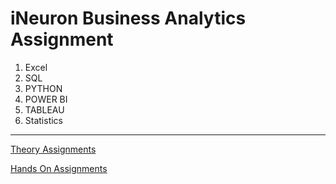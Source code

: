 # iNeuron Business Analytics Assignment

1) Excel
2) SQL
3) PYTHON
4) POWER BI
5) TABLEAU
6) Statistics

------------------------
[Theory Assignments](./1%20Basic%20Assignments/)

[Hands On Assignments](./2%20Assignments/)

